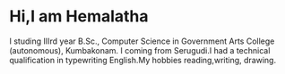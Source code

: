 <html><title>introduction of myself</title><body><h1>Hi,I am Hemalatha</h1><p>I studing IIIrd year B.Sc., Computer Science in Government Arts College (autonomous), Kumbakonam.  I coming from Serugudi.I had a technical qualification in typewriting English.My hobbies reading,writing, drawing.</p></body></html>

